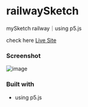# railwaySketch
mySketch railway｜using p5.js

check here [ Live Site ](https://chia-liu.github.io/railwaySketch/)

### Screenshot

![image](https://i.ibb.co/6rf35xd/2022-05-07-11-40-36.png)

### Built with
- using p5.js
